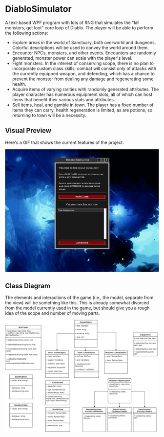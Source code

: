 # DiabloSimulator
A text-based WPF program with lots of RNG that simulates the "kill monsters, get loot" core loop of Diablo. The player will be able to perform the following actions:

* Explore areas in the world of Sanctuary, both overworld and dungeons. Colorful descriptions will be used to convey the world around them.
* Encounter NPCs, monsters, and other events. Encounters are randomly generated, monster power can scale with the player's level.
* Fight monsters. In the interest of conserving scope, there is no plan to incorporate custom class skills; combat will consist only of attacks with the currently equipped weapon, and defending, which has a chance to prevent the monster from dealing any damage and regenerating some health.
* Acquire items of varying rarities with randomly generated attributes. The player character has numerous equipment slots, all of which can host items that benefit their various stats and attributes.
* Sell items, heal, and gamble in town. The player has a fixed number of items they can carry, health regeneration is limited, as are potions, so returning to town will be a necessity.

## Visual Preview
Here's a GIF that shows the current features of the project:

![Diablo Simulator Game Screen Mockup](/Images/DiabloSimulatorPreview.gif)

## Class Diagram
The elements and interactions of the game (i.e., the model, separate from the view) will be something like this. This is already somewhat divorced from the model currently used in the game, but should give you a rough idea of the scope and number of moving parts.

![Diablo Simulator Class Diagram](/Images/Class_Diagram.png)
